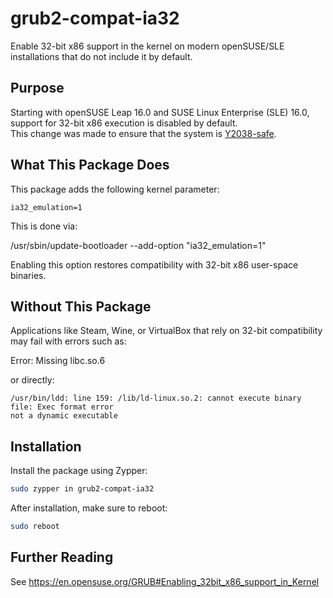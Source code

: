 # grub2-compat-ia32

Enable 32-bit x86 support in the kernel on modern openSUSE/SLE installations that do not include it by default.

## Purpose

Starting with openSUSE Leap 16.0 and SUSE Linux Enterprise (SLE) 16.0, support for 32-bit x86 execution is disabled by default.  
This change was made to ensure that the system is [Y2038-safe](https://en.wikipedia.org/wiki/Year_2038_problem).

## What This Package Does

This package adds the following kernel parameter:

`ia32_emulation=1`

This is done via:

/usr/sbin/update-bootloader --add-option "ia32_emulation=1"

Enabling this option restores compatibility with 32-bit x86 user-space binaries.

## Without This Package

Applications like Steam, Wine, or VirtualBox that rely on 32-bit compatibility may fail with errors such as:

Error: Missing libc.so.6

or directly:

```
/usr/bin/ldd: line 159: /lib/ld-linux.so.2: cannot execute binary file: Exec format error
not a dynamic executable
```

## Installation

Install the package using Zypper:

```bash
sudo zypper in grub2-compat-ia32
```

After installation, make sure to reboot:
```bash
sudo reboot
```

## Further Reading
See https://en.opensuse.org/GRUB#Enabling_32bit_x86_support_in_Kernel
